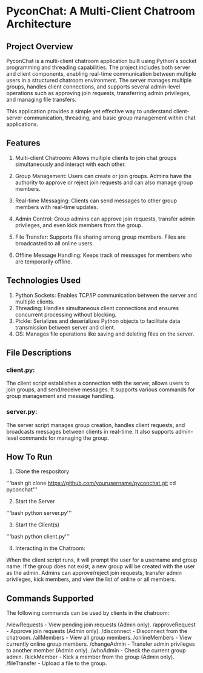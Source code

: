 # PyconChat: A Multi-Client Chatroom Architecture

## Project Overview

PyconChat is a multi-client chatroom application built using Python's socket programming and threading capabilities. 
The project includes both server and client components, enabling real-time communication between multiple users in a 
structured chatroom environment. The server manages multiple groups, handles client connections, and supports several 
admin-level operations such as approving join requests, transferring admin privileges, and managing file transfers.

This application provides a simple yet effective way to understand client-server communication, threading, and basic 
group management within chat applications.


## Features

1. Multi-client Chatroom: Allows multiple clients to join chat groups simultaneously and interact with each other.
   
2. Group Management: Users can create or join groups. Admins have the authority to approve or reject join requests and can also manage group members.
   
3. Real-time Messaging: Clients can send messages to other group members with real-time updates.
   
4. Admin Control: Group admins can approve join requests, transfer admin privileges, and even kick members from the group.
 
5. File Transfer: Supports file sharing among group members. Files are broadcasted to all online users.
    
6. Offline Message Handling: Keeps track of messages for members who are temporarily offline.

## Technologies Used

1. Python Sockets: Enables TCP/IP communication between the server and multiple clients.
2. Threading: Handles simultaneous client connections and ensures concurrent processing without blocking.
3. Pickle: Serializes and deserializes Python objects to facilitate data transmission between server and client.
4. OS: Manages file operations like saving and deleting files on the server.

## File Descriptions

### client.py:
The client script establishes a connection with the server, allows users to join groups, and send/receive messages. 
It supports various commands for group management and message handling.

### server.py:
The server script manages group creation, handles client requests, and broadcasts messages between clients in 
real-time. It also supports admin-level commands for managing the group.

## How To Run
1. Clone the respository

'''bash 
git clone https://github.com/yourusername/pyconchat.git
cd pyconchat'''

2. Start the Server

'''bash 
python server.py'''

3. Start the Client(s)

'''bash 
python client.py'''

4. Interacting in the Chatroom:

When the client script runs, it will prompt the user for a username and group name.
If the group does not exist, a new group will be created with the user as the admin.
Admins can approve/reject join requests, transfer admin privileges, kick members, and view the list of online or all members.

## Commands Supported

The following commands can be used by clients in the chatroom:

/viewRequests - View pending join requests (Admin only).
/approveRequest - Approve join requests (Admin only).
/disconnect - Disconnect from the chatroom.
/allMembers - View all group members.
/onlineMembers - View currently online group members.
/changeAdmin - Transfer admin privileges to another member (Admin only).
/whoAdmin - Check the current group admin.
/kickMember - Kick a member from the group (Admin only).
/fileTransfer - Upload a file to the group.
